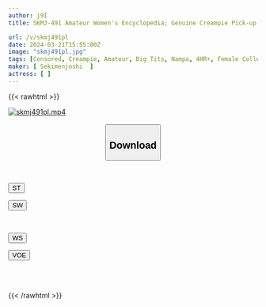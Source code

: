 ```yaml
---
author: j91
title: SKMJ-491 Amateur Women's Encyclopedia; Genuine Creampie Pick-up! A Complete Recording Of The HOWto Talk By A Talented Pick-up Artist! The Bible For Men Who Want Free Men! [Guaranteed That All 4 People Are Super Erotic And Cute]

url: /v/skmj491pl
date: 2024-03-21T15:55:00Z
image: "skmj491pl.jpg"
tags: [Censored, Creampie, Amateur, Big Tits, Nampa, 4HR+, Female College Student	]
maker: [ Sekimenjoshi  ]
actress: [ ]
---
```



{{< rawhtml >}}

<div class="video" data-videoid="BLOLDRaP71CyJXz">
    <a href="javascript:;">
        <img src="/v/skmj491pl/skmj491pl.jpg" width="WIDTH" height="HEIGHT" alt="skmj491pl.mp4" loading="lazy">
    </a>
</div>

<script type="text/javascript" src="https://j91.asia/asset/on-demand-st.js"></script>

<br>
  <link rel="stylesheet" href="https://j91.asia/asset/bs5.css">
  
  <center>
  <button class="btn btn-primary" type="button" data-bs-toggle="collapse" data-bs-target=".multi-collapse" aria-expanded="false" aria-controls="multiCollapseExample1 multiCollapseExample2"><h2>Download</h2></button></center>
</p>
<div class="row">
  <div class="col">
    <div class="collapse multi-collapse" id="multiCollapseExample1">
      <div class="card card-body">
	      	      <br>
<div class="buttons">  
<p><a href="https://streamtape.to/v/BLOLDRaP71CyJXz" target="_blank"><button class="btn-hover color-3"><i class="fa fa-download"></i> ST</button></a></p>
<p><a href="https://asnwish.com/q24zjvm1b61a" target="_blank"><button class="btn-hover color-2"><i class="fa fa-download"></i> SW</button></a></p></div>
    </div>
  </div>
</div>
  <div class="col">
    <div class="collapse multi-collapse" id="multiCollapseExample2">
      <div class="card card-body">
	      <br>
<div class="buttons">
<p><a href="https://wolfstream.tv/n8cnq4qhphdr"><button class="btn-hover color-9"><i class="fa fa-download"></i> WS</button></a></p>
<p><a href="https://voe.sx/x7gdowv682br"><button class="btn-hover color-8"><i class="fa fa-download"></i> VOE</button></a></p></div>
<br><br>
      </div>
    </div>
  </div>
</div>

{{< /rawhtml >}}